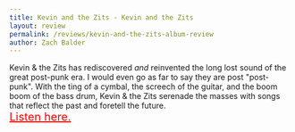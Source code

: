 ```yaml
---
title: Kevin and the Zits - Kevin and the Zits
layout: review
permalink: /reviews/kevin-and-the-zits-album-review
author: Zach Balder
---
```




Kevin & the Zits has rediscovered *and* reinvented the long lost sound of the great post-punk era. I would even go as far to say they are post "post-punk". With the ting of a cymbal, the screech of the guitar, and the boom boom of the bass drum, Kevin & the Zits serenade the masses with songs that reflect the past and foretell the future.
<br>
<a href="https://dirtbuyer.bandcamp.com/" style="color: red; font-size: 20px"> Listen here.</a>